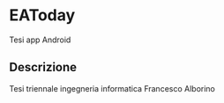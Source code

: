 # EAToday
Tesi app Android

## Descrizione

Tesi triennale ingegneria informatica Francesco Alborino
